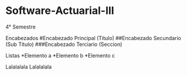 # Software-Actuarial-III
4° Semestre 

Encabezados
#Encabezado Principal (Titulo)
##Encabezado Secundario (Sub Titulo)
###Encabezado Terciario (Seccion)

Listas
*Elemento a
*Elemento b
*Elemento c

Lalalalala
Lalalalala